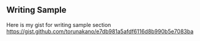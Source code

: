 ## Writing Sample

Here is my gist for writing sample section
https://gist.github.com/torunakano/e7db981a5afdf6116d8b990b5e7083ba
